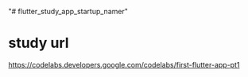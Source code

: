 "# flutter_study_app_startup_namer" 

# study url 
https://codelabs.developers.google.com/codelabs/first-flutter-app-pt1